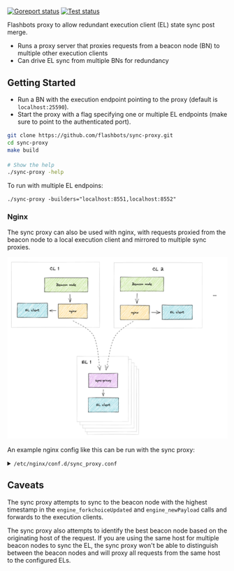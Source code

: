 #

[![Goreport status](https://goreportcard.com/badge/github.com/flashbots/sync-proxy)](https://goreportcard.com/report/github.com/flashbots/sync-proxy)
[![Test status](https://github.com/flashbots/sync-proxy/workflows/Checks/badge.svg)](https://github.com/flashbots/sync-proxy/actions?query=workflow%3A%22Checks%22)

Flashbots proxy to allow redundant execution client (EL) state sync post merge.

* Runs a proxy server that proxies requests from a beacon node (BN) to multiple other execution clients
* Can drive EL sync from multiple BNs for redundancy

## Getting Started

* Run a BN with the execution endpoint pointing to the proxy (default is `localhost:25590`). 
* Start the proxy with a flag specifying one or multiple EL endpoints (make sure to point to the authenticated port). 

```bash
git clone https://github.com/flashbots/sync-proxy.git
cd sync-proxy
make build

# Show the help
./sync-proxy -help
```

To run with multiple EL endpoins:

```
./sync-proxy -builders="localhost:8551,localhost:8552"
```

### Nginx

The sync proxy can also be used with nginx, with requests proxied from the beacon node to a local execution client and mirrored to multiple sync proxies.

![nginx setup overview](docs/nginx-setup.png)

An example nginx config like this can be run with the sync proxy:
<details>
<summary><code>/etc/nginx/conf.d/sync_proxy.conf</code></summary>

```ini
server {
        listen 8552;
        listen [::]:8552;

        server_name _;

        location / {
                mirror /sync_proxy_1;
                mirror /sync_proxy_2;
                mirror /sync_proxy_3;

                proxy_pass http://localhost:8551;
                proxy_set_header X-Real-IP $remote_addr;
                proxy_set_header Host $host;
                proxy_set_header Referer $http_referer;
                proxy_set_header X-Forwarded-For $proxy_add_x_forwarded_for;
        }

        #
        # execution nodes
        #
        location = /sync_proxy_1 {
                internal;
                proxy_pass http://sync-proxy-1.local:8552$request_uri;
                proxy_connect_timeout 100ms;
                proxy_read_timeout 100ms;
        }

        location = /sync_proxy_2 {
                internal;
                proxy_pass http://sync-proxy-2.local:8552$request_uri;
                proxy_connect_timeout 100ms;
                proxy_read_timeout 100ms;
        }

        location = /sync_proxy_3 {
                internal;
                proxy_pass http://sync-proxy-3.local:8552$request_uri;
                proxy_connect_timeout 100ms;
                proxy_read_timeout 100ms;
        }
```
</details>

## Caveats

The sync proxy attempts to sync to the beacon node with the highest timestamp in the `engine_forkchoiceUpdated` and `engine_newPayload` calls and forwards to the execution clients.

The sync proxy also attempts to identify the best beacon node based on the originating host of the request. If you are using the same host for multiple beacon nodes to sync the EL, the sync proxy won't be able to distinguish between the beacon nodes and will proxy all requests from the same host to the configured ELs.
